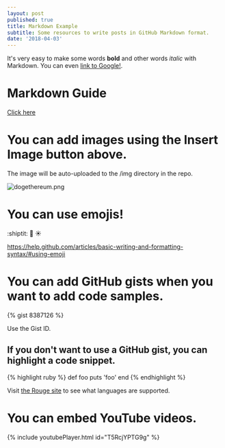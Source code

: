 ```yaml
---
layout: post
published: true
title: Markdown Example
subtitle: Some resources to write posts in GitHub Markdown format.
date: '2018-04-03'
---
```

It's very easy to make some words **bold** and other words *italic* with Markdown. You can even [link to Google!](http://google.com).

# Markdown Guide
[Click here](https://guides.github.com/features/mastering-markdown/)

# You can add images using the Insert Image button above.
The image will be auto-uploaded to the /img directory in the repo.

![dogethereum.png](https://github.com/ethereum/blog/blob/master/img/dogethereum.png "Mouseover Text Here. Wow!")

# You can use emojis!
:shiptit:
:rainbow:
:sunny:

https://help.github.com/articles/basic-writing-and-formatting-syntax/#using-emoji

# You can add GitHub gists when you want to add code samples.
{% gist 8387126 %}

Use the Gist ID.

## If you don't want to use a GitHub gist, you can highlight a code snippet.
{% highlight ruby %}
def foo
  puts 'foo'
end
{% endhighlight %}

Visit [the Rouge site](http://rouge.jneen.net/) to see what languages are supported.

# You can embed YouTube videos.
{% include youtubePlayer.html id="T5RcjYPTG9g" %}

